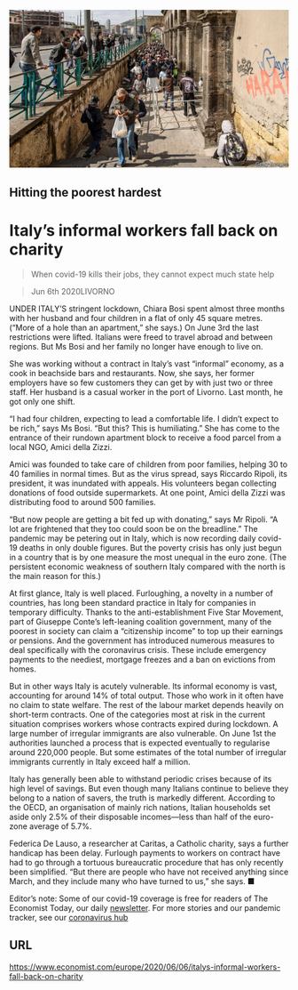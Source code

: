 ![](./images/20200606_EUP002_0.jpg)

## Hitting the poorest hardest

# Italy’s informal workers fall back on charity

> When covid-19 kills their jobs, they cannot expect much state help

> Jun 6th 2020LIVORNO

UNDER ITALY’S stringent lockdown, Chiara Bosi spent almost three months with her husband and four children in a flat of only 45 square metres. (“More of a hole than an apartment,” she says.) On June 3rd the last restrictions were lifted. Italians were freed to travel abroad and between regions. But Ms Bosi and her family no longer have enough to live on.

She was working without a contract in Italy’s vast “informal” economy, as a cook in beachside bars and restaurants. Now, she says, her former employers have so few customers they can get by with just two or three staff. Her husband is a casual worker in the port of Livorno. Last month, he got only one shift.

“I had four children, expecting to lead a comfortable life. I didn’t expect to be rich,” says Ms Bosi. “But this? This is humiliating.” She has come to the entrance of their rundown apartment block to receive a food parcel from a local NGO, Amici della Zizzi.

Amici was founded to take care of children from poor families, helping 30 to 40 families in normal times. But as the virus spread, says Riccardo Ripoli, its president, it was inundated with appeals. His volunteers began collecting donations of food outside supermarkets. At one point, Amici della Zizzi was distributing food to around 500 families.

“But now people are getting a bit fed up with donating,” says Mr Ripoli. “A lot are frightened that they too could soon be on the breadline.” The pandemic may be petering out in Italy, which is now recording daily covid-19 deaths in only double figures. But the poverty crisis has only just begun in a country that is by one measure the most unequal in the euro zone. (The persistent economic weakness of southern Italy compared with the north is the main reason for this.)

At first glance, Italy is well placed. Furloughing, a novelty in a number of countries, has long been standard practice in Italy for companies in temporary difficulty. Thanks to the anti-establishment Five Star Movement, part of Giuseppe Conte’s left-leaning coalition government, many of the poorest in society can claim a “citizenship income” to top up their earnings or pensions. And the government has introduced numerous measures to deal specifically with the coronavirus crisis. These include emergency payments to the neediest, mortgage freezes and a ban on evictions from homes.

But in other ways Italy is acutely vulnerable. Its informal economy is vast, accounting for around 14% of total output. Those who work in it often have no claim to state welfare. The rest of the labour market depends heavily on short-term contracts. One of the categories most at risk in the current situation comprises workers whose contracts expired during lockdown. A large number of irregular immigrants are also vulnerable. On June 1st the authorities launched a process that is expected eventually to regularise around 220,000 people. But some estimates of the total number of irregular immigrants currently in Italy exceed half a million.

Italy has generally been able to withstand periodic crises because of its high level of savings. But even though many Italians continue to believe they belong to a nation of savers, the truth is markedly different. According to the OECD, an organisation of mainly rich nations, Italian households set aside only 2.5% of their disposable incomes—less than half of the euro-zone average of 5.7%.

Federica De Lauso, a researcher at Caritas, a Catholic charity, says a further handicap has been delay. Furlough payments to workers on contract have had to go through a tortuous bureaucratic procedure that has only recently been simplified. “But there are people who have not received anything since March, and they include many who have turned to us,” she says. ■

Editor’s note: Some of our covid-19 coverage is free for readers of The Economist Today, our daily [newsletter](https://www.economist.com/https://my.economist.com/user#newsletter). For more stories and our pandemic tracker, see our [coronavirus hub](https://www.economist.com//news/2020/03/11/the-economists-coverage-of-the-coronavirus)

## URL

https://www.economist.com/europe/2020/06/06/italys-informal-workers-fall-back-on-charity
